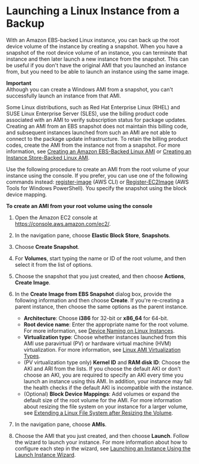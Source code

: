 # Launching a Linux Instance from a Backup<a name="instance-launch-snapshot"></a>

With an Amazon EBS\-backed Linux instance, you can back up the root device volume of the instance by creating a snapshot\. When you have a snapshot of the root device volume of an instance, you can terminate that instance and then later launch a new instance from the snapshot\. This can be useful if you don't have the original AMI that you launched an instance from, but you need to be able to launch an instance using the same image\.

**Important**  
Although you can create a Windows AMI from a snapshot, you can't successfully launch an instance from that AMI\.

Some Linux distributions, such as Red Hat Enterprise Linux \(RHEL\) and SUSE Linux Enterprise Server \(SLES\), use the billing product code associated with an AMI to verify subscription status for package updates\. Creating an AMI from an EBS snapshot does not maintain this billing code, and subsequent instances launched from such an AMI are not able to connect to the package update infrastructure\. To retain the billing product codes, create the AMI from the instance not from a snapshot\. For more information, see [Creating an Amazon EBS\-Backed Linux AMI](creating-an-ami-ebs.md) or [Creating an Instance Store\-Backed Linux AMI](creating-an-ami-instance-store.md)\.

Use the following procedure to create an AMI from the root volume of your instance using the console\. If you prefer, you can use one of the following commands instead: [register\-image](http://docs.aws.amazon.com/cli/latest/reference/ec2/register-image.html) \(AWS CLI\) or [Register\-EC2Image](http://docs.aws.amazon.com/powershell/latest/reference/items/Register-EC2Image.html) \(AWS Tools for Windows PowerShell\)\. You specify the snapshot using the block device mapping\.

**To create an AMI from your root volume using the console**

1. Open the Amazon EC2 console at [https://console\.aws\.amazon\.com/ec2/](https://console.aws.amazon.com/ec2/)\.

1. In the navigation pane, choose **Elastic Block Store**, **Snapshots**\.

1. Choose **Create Snapshot**\.

1. For **Volumes**, start typing the name or ID of the root volume, and then select it from the list of options\.

1. Choose the snapshot that you just created, and then choose **Actions**, **Create Image**\.

1. In the **Create Image from EBS Snapshot** dialog box, provide the following information and then choose **Create**\. If you're re\-creating a parent instance, then choose the same options as the parent instance\.
   + **Architecture**: Choose **i386** for 32\-bit or **x86\_64** for 64\-bit\.
   + **Root device name**: Enter the appropriate name for the root volume\. For more information, see [Device Naming on Linux Instances](device_naming.md)\.
   + **Virtualization type**: Choose whether instances launched from this AMI use paravirtual \(PV\) or hardware virtual machine \(HVM\) virtualization\. For more information, see [Linux AMI Virtualization Types](virtualization_types.md)\.
   + \(PV virtualization type only\) **Kernel ID** and **RAM disk ID**: Choose the AKI and ARI from the lists\. If you choose the default AKI or don't choose an AKI, you are required to specify an AKI every time you launch an instance using this AMI\. In addition, your instance may fail the health checks if the default AKI is incompatible with the instance\.
   + \(Optional\) **Block Device Mappings**: Add volumes or expand the default size of the root volume for the AMI\. For more information about resizing the file system on your instance for a larger volume, see [Extending a Linux File System after Resizing the Volume](recognize-expanded-volume-linux.md)\.

1. In the navigation pane, choose **AMIs**\.

1. Choose the AMI that you just created, and then choose **Launch**\. Follow the wizard to launch your instance\. For more information about how to configure each step in the wizard, see [Launching an Instance Using the Launch Instance Wizard](launching-instance.md)\.